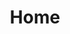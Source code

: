 ---
layout: page
title: "Home"
weight: 0

spotlight:
  imgDir: img/spotlight/home
  imgAlt: "Triple D : Design, Develop, Deploy"
  logoAnimation: true
  video: false
  videoFile: files/electric.mp4

intro:
  text: Triple D is a belgian software development company founded by and consisting entirely out of veteran software engineers. It is a small, completely independent company with very highly skilled, experienced and opinionated software engineers with a clear vision how to develop software successfully.

services:
  - name: Team as a service
    imgPath: img/team.svg
    imgAlt: Team
    color: red
  - name: Reinforcement
    imgPath: img/reinforcement.svg
    imgAlt: Reinforcement
    color: green
  - name: Trainings and workshops
    imgPath: img/training.svg
    imgAlt: Training
    color: blue
    
about-us:
  column1Title: Who are we
  column1Text: We founded Triple D from our passion for software development. "We" are a group of veteran software engineers with the aim of having a *larger, positive impact* on the belgian software industry.
  column2Title: What drives us
  column2Text: Our main motivation is delivering high quality, rock SOLID and well designed software. We want to create products that will fit your needs and that will pay off your investments for years to come. *A challenging job well done, that is what we aim for.*

testimonials:
  - quote: quote1
    person: person1
  - quote: quote2
    person: person2
  - quote: quote3
  - quote: quote4
    person: person4
  - quote: quote5
    person: person5
  
footer:
  If you could use our help, let us know. Our normal base of operation in Belgium is Ghent, Antwerp, Brussels triangle. <br>But we are open to any interesting proposals. Contact us!
---